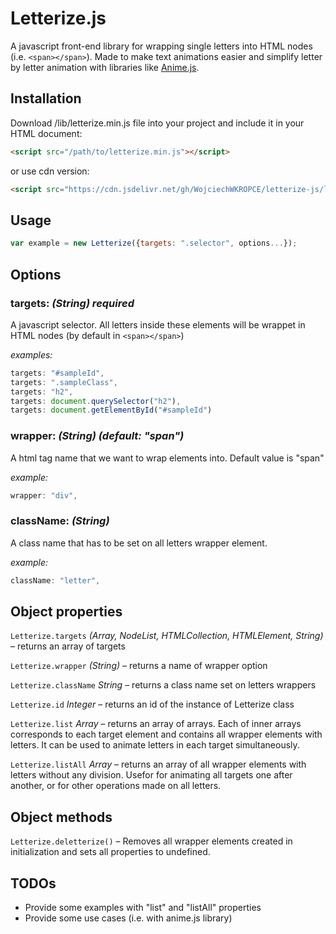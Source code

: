 # Letterize.js

A javascript front-end library for wrapping single letters into HTML nodes (i.e. `<span></span>`). Made to make text animations easier and simplify letter by letter animation with libraries like [Anime.js](https://github.com/juliangarnier/anime/).

## Installation

Download /lib/letterize.min.js file into your project and include it in your HTML document:

```html
<script src="/path/to/letterize.min.js"></script>
```

or use cdn version:

```html
<script src="https://cdn.jsdelivr.net/gh/WojciechWKROPCE/letterize-js/lib/letterize.min.js"></script>
```

## Usage

```javascript
var example = new Letterize({targets: ".selector", options...});
```

## Options

### targets: _(String) **required**_

A javascript selector. All letters inside these elements will be wrappet in HTML nodes (by default in `<span></span>`)

_examples:_

```javascript
targets: "#sampleId",
targets: ".sampleClass",
targets: "h2",
targets: document.querySelector("h2"),
targets: document.getElementById("#sampleId")
```

### wrapper: _(String) (default: "span")_

A html tag name that we want to wrap elements into. Default value is "span"

_example:_

```javascript
wrapper: "div",
```

### className: _(String)_

A class name that has to be set on all letters wrapper element.

_example:_

```javascript
className: "letter",
```

## Object properties

`Letterize.targets` _(Array, NodeList, HTMLCollection, HTMLElement, String)_ – returns an array of targets

`Letterize.wrapper` _(String)_ – returns a name of wrapper option

`Letterize.className` _String_ – returns a class name set on letters wrappers

`Letterize.id` _Integer_ – returns an id of the instance of Letterize class

`Letterize.list` _Array_ – returns an array of arrays. Each of inner arrays corresponds to each target element and contains all wrapper elements with letters. It can be used to animate letters in each target simultaneously.

`Letterize.listAll` _Array_ – returns an array of all wrapper elements with letters without any division. Usefor for animating all targets one after another, or for other operations made on all letters.

## Object methods

`Letterize.deletterize()` – Removes all wrapper elements created in initialization and sets all properties to undefined.

## TODOs

- Provide some examples with "list" and "listAll" properties
- Provide some use cases (i.e. with anime.js library)
